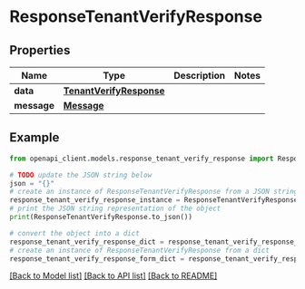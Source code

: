 # ResponseTenantVerifyResponse


## Properties

Name | Type | Description | Notes
------------ | ------------- | ------------- | -------------
**data** | [**TenantVerifyResponse**](TenantVerifyResponse.md) |  | 
**message** | [**Message**](Message.md) |  | 

## Example

```python
from openapi_client.models.response_tenant_verify_response import ResponseTenantVerifyResponse

# TODO update the JSON string below
json = "{}"
# create an instance of ResponseTenantVerifyResponse from a JSON string
response_tenant_verify_response_instance = ResponseTenantVerifyResponse.from_json(json)
# print the JSON string representation of the object
print(ResponseTenantVerifyResponse.to_json())

# convert the object into a dict
response_tenant_verify_response_dict = response_tenant_verify_response_instance.to_dict()
# create an instance of ResponseTenantVerifyResponse from a dict
response_tenant_verify_response_form_dict = response_tenant_verify_response.from_dict(response_tenant_verify_response_dict)
```
[[Back to Model list]](../README.md#documentation-for-models) [[Back to API list]](../README.md#documentation-for-api-endpoints) [[Back to README]](../README.md)


